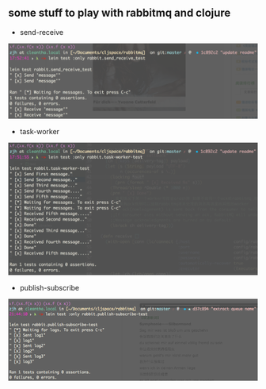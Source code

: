 ## some stuff to play with rabbitmq and clojure

* send-receive

![cleantha](./snapshots/send-receive.png)

* task-worker

![cleantha](./snapshots/task-worker.png)

* publish-subscribe

![cleantha](./snapshots/publish-subscribe.png)
